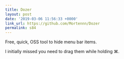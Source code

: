 ```yaml
---
title: Dozer
layout: post
date: '2019-03-06 11:56:33 +0000'
link_url: https://github.com/Mortennn/Dozer
permalink: s84
---
```

Free, quick, OSS tool to hide menu bar items.

I initially missed you need to drag them while holding ⌘.
